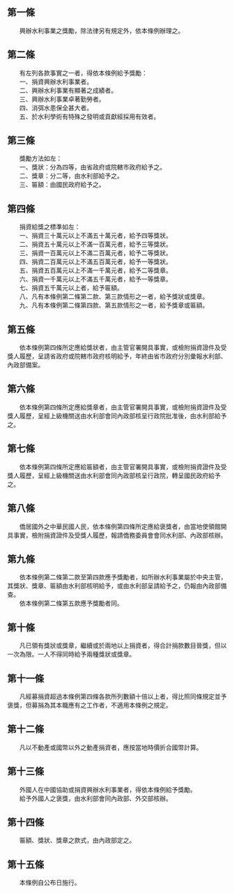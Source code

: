 第一條 
-------
　　興辦水利事業之獎勵，除法律另有規定外，依本條例辦理之。  


第二條 
-------
　　有左列各款事實之一者，得依本條例給予獎勵：  
　　一、捐資興辦水利事業者。  
　　二、興辦水利事業有顯著之成績者。  
　　三、興辦水利事業卓著勤勞者。  
　　四、消弭水患保全甚大者。  
　　五、於水利學術有特殊之發明或貢獻經採用有效者。  


第三條 
-------
　　獎勵方法如左：  
　　一、獎狀：分為四等，由省政府或院轄市政府給予之。  
　　二、獎章：分二等，由水利部給予之。  
　　三、匾額：由國民政府給予之。  


第四條 
-------
　　捐資給獎之標準如左：  
　　一、捐資三十萬元以上不滿五十萬元者，給予四等獎狀。  
　　二、捐資五十萬元以上不滿一百萬元者，給予三等獎狀。  
　　三、捐資一百萬元以上不滿二百萬元者，給予二等獎狀。  
　　四、捐資二百萬元以上不滿五百萬元者，給予一等獎狀。  
　　五、捐資五百萬元以上不滿一千萬元者，給予二等獎章。  
　　六、捐資一千萬元以上不滿五千萬元者，給予一等獎章。  
　　七、捐資五千萬元以上者，給予匾額。  
　　八、凡有本條例第二條第二款、第三款情形之一者，給予獎狀或獎章。  
　　九、凡有本條例第二條第四款、第五款情形之一者，給予獎章或匾額。  


第五條 
-------
　　依本條例第四條所定應給獎狀者，由主管官署開具事實，或檢附捐資證件及受獎人履歷，呈請省政府或院轄市政府核明給予，年終由省市政府分別彙報水利部、內政部備案。  


第六條 
-------
　　依本條例第四條所定應給獎章者，由主管官署開具事實，或檢附捐資證件及受獎人履歷，呈經上級機關送由水利部會同內政部核呈行政院批准後，由水利部給予之。  


第七條 
-------
　　依本條例第四條所定應給匾額者，由主管官署開具事實，或檢附捐資證件及受獎人履歷，呈經上級機關送由水利部會同內政部核呈行政院，轉呈國民政府給予之。  


第八條 
-------
　　僑居國外之中華民國人民，依本條例第四條所定應給褒獎者，由當地使領館開具事實，檢附捐資證件及受獎人履歷，報請僑務委員會會同水利部、內政部核辦。  


第九條 
-------
　　依本條例第二條第二款至第四款應予獎勵者，如所辦水利事業屬於中央主管，其獎狀、獎章、匾額由水利部核明給予，或由水利部呈請給予之，仍報由內政部備查。  
　　依本條例第二條第五款應予獎勵者同。  


第十條 
-------
　　凡已領有獎狀或獎章，繼續或於兩地以上捐資者，得合計捐款數目晉獎，但以一次為限。一人不得同時給予兩種獎狀或獎章。  


第十一條 
---------
　　凡經募捐資超過本條例第四條各款所列數額十倍以上者，得比照同條規定並予褒獎，但募捐為其本職應有之工作者，不適用本條例之規定。  


第十二條 
---------
　　凡以不動產或國幣以外之動產捐資者，應按當地時價折合國幣計算。  


第十三條 
---------
　　外國人在中國協助或捐資興辦水利事業者，得依本條例給予獎勵。  
　　給予外國人之褒獎，由水利部會同內政部、外交部核辦。  


第十四條 
---------
　　匾額、獎狀、獎章之款式，由內政部定之。  


第十五條 
---------
　　本條例自公布日施行。